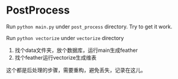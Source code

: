 # PostProcess


Run `python main.py` under `post_process` directory.
Try to get it work.


Run `python vectorize` under `vectorize` directory


1. 找个data文件夹，放个数据库，运行main生成feather
2. 找个feather运行vectorize生成维表


这个都是后处理的步骤，需要重构，避免丢失，记录在这儿。